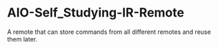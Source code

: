 # AIO-Self_Studying-IR-Remote
A remote that can store commands from all different remotes and reuse them later.
